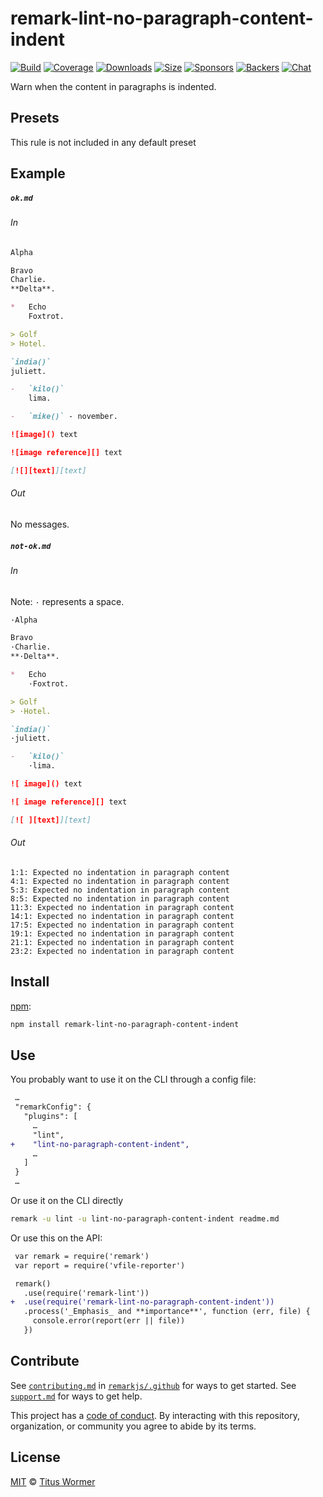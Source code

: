 <!--This file is generated-->

# remark-lint-no-paragraph-content-indent

[![Build][build-badge]][build]
[![Coverage][coverage-badge]][coverage]
[![Downloads][downloads-badge]][downloads]
[![Size][size-badge]][size]
[![Sponsors][sponsors-badge]][collective]
[![Backers][backers-badge]][collective]
[![Chat][chat-badge]][chat]

Warn when the content in paragraphs is indented.

## Presets

This rule is not included in any default preset

## Example

##### `ok.md`

###### In

```markdown
Alpha

Bravo
Charlie.
**Delta**.

*   Echo
    Foxtrot.

> Golf
> Hotel.

`india()`
juliett.

-   `kilo()`
    lima.

-   `mike()` - november.

![image]() text

![image reference][] text

[![][text]][text]
```

###### Out

No messages.

##### `not-ok.md`

###### In

Note: `·` represents a space.

```markdown
·Alpha

Bravo
·Charlie.
**·Delta**.

*   Echo
    ·Foxtrot.

> Golf
> ·Hotel.

`india()`
·juliett.

-   `kilo()`
    ·lima.

![ image]() text

![ image reference][] text

[![ ][text]][text]
```

###### Out

```text
1:1: Expected no indentation in paragraph content
4:1: Expected no indentation in paragraph content
5:3: Expected no indentation in paragraph content
8:5: Expected no indentation in paragraph content
11:3: Expected no indentation in paragraph content
14:1: Expected no indentation in paragraph content
17:5: Expected no indentation in paragraph content
19:1: Expected no indentation in paragraph content
21:1: Expected no indentation in paragraph content
23:2: Expected no indentation in paragraph content
```

## Install

[npm][]:

```sh
npm install remark-lint-no-paragraph-content-indent
```

## Use

You probably want to use it on the CLI through a config file:

```diff
 …
 "remarkConfig": {
   "plugins": [
     …
     "lint",
+    "lint-no-paragraph-content-indent",
     …
   ]
 }
 …
```

Or use it on the CLI directly

```sh
remark -u lint -u lint-no-paragraph-content-indent readme.md
```

Or use this on the API:

```diff
 var remark = require('remark')
 var report = require('vfile-reporter')

 remark()
   .use(require('remark-lint'))
+  .use(require('remark-lint-no-paragraph-content-indent'))
   .process('_Emphasis_ and **importance**', function (err, file) {
     console.error(report(err || file))
   })
```

## Contribute

See [`contributing.md`][contributing] in [`remarkjs/.github`][health] for ways
to get started.
See [`support.md`][support] for ways to get help.

This project has a [code of conduct][coc].
By interacting with this repository, organization, or community you agree to
abide by its terms.

## License

[MIT][license] © [Titus Wormer][author]

[build-badge]: https://img.shields.io/travis/remarkjs/remark-lint/master.svg

[build]: https://travis-ci.org/remarkjs/remark-lint

[coverage-badge]: https://img.shields.io/codecov/c/github/remarkjs/remark-lint.svg

[coverage]: https://codecov.io/github/remarkjs/remark-lint

[downloads-badge]: https://img.shields.io/npm/dm/remark-lint-no-paragraph-content-indent.svg

[downloads]: https://www.npmjs.com/package/remark-lint-no-paragraph-content-indent

[size-badge]: https://img.shields.io/bundlephobia/minzip/remark-lint-no-paragraph-content-indent.svg

[size]: https://bundlephobia.com/result?p=remark-lint-no-paragraph-content-indent

[sponsors-badge]: https://opencollective.com/unified/sponsors/badge.svg

[backers-badge]: https://opencollective.com/unified/backers/badge.svg

[collective]: https://opencollective.com/unified

[chat-badge]: https://img.shields.io/badge/chat-spectrum.svg

[chat]: https://spectrum.chat/unified/remark

[npm]: https://docs.npmjs.com/cli/install

[health]: https://github.com/remarkjs/.github

[contributing]: https://github.com/remarkjs/.github/blob/master/contributing.md

[support]: https://github.com/remarkjs/.github/blob/master/support.md

[coc]: https://github.com/remarkjs/.github/blob/master/code-of-conduct.md

[license]: https://github.com/remarkjs/remark-lint/blob/master/license

[author]: https://wooorm.com
